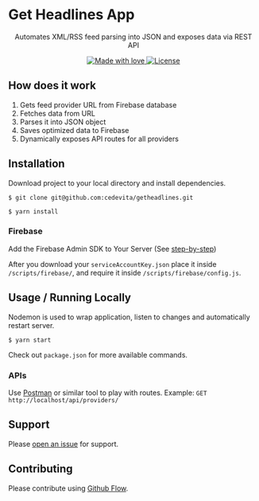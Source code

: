 # Get Headlines App


<p align="center">
Automates XML/RSS feed parsing into JSON and exposes data via REST API
</p>

<p align="center">
  <a href="#">
    <img src="https://img.shields.io/badge/made%20with-love-E760A4.svg" alt="Made with love">
  </a>
  <a href="https://opensource.org/licenses/MIT" target="_blank">
    <img src="https://img.shields.io/badge/license-MIT-green.svg" alt="License">
  </a>
</p>

## How does it work

1. Gets feed provider URL from Firebase database
2. Fetches data from URL
3. Parses it into JSON object
4. Saves optimized data to Firebase
5. Dynamically exposes API routes for all providers

## Installation
Download project to your local directory and install dependencies.
```
$ git clone git@github.com:cedevita/getheadlines.git
```
```
$ yarn install
```

### Firebase
Add the Firebase Admin SDK to Your Server (See [step-by-step](https://firebase.google.com/docs/admin/setup))

After you download your `serviceAccountKey.json` place it inside `/scripts/firebase/`,
and require it inside `/scripts/firebase/config.js`.

## Usage / Running Locally
Nodemon is used to wrap application, listen to changes and automatically restart server.
```
$ yarn start
```
Check out `package.json` for more available commands.

### APIs
Use [Postman](https://www.getpostman.com/) or similar tool to play with routes. Example: `GET http://localhost/api/providers/`

## Support
Please [open an issue](https://github.com/cedevita/getheadlines/issues/new) for support.

## Contributing
Please contribute using [Github Flow](https://guides.github.com/introduction/flow/).

